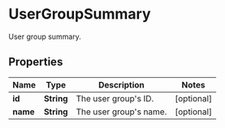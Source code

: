 

# UserGroupSummary

User group summary.

## Properties

| Name | Type | Description | Notes |
|------------ | ------------- | ------------- | -------------|
|**id** | **String** | The user group&#39;s ID. |  [optional] |
|**name** | **String** | The user group&#39;s name. |  [optional] |



